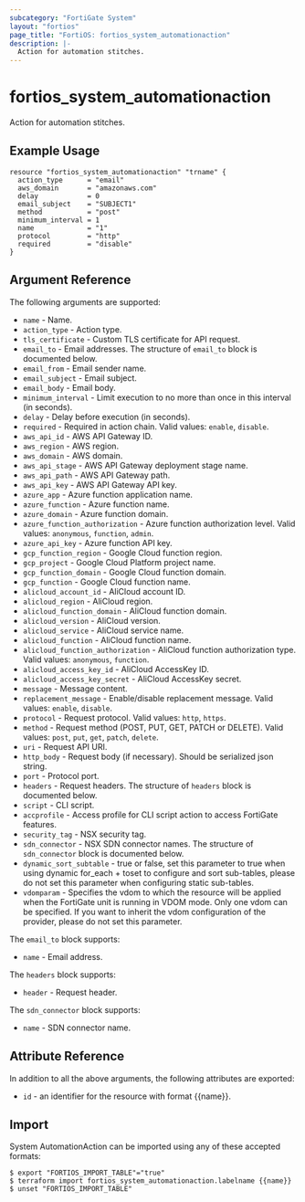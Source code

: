 ```yaml
---
subcategory: "FortiGate System"
layout: "fortios"
page_title: "FortiOS: fortios_system_automationaction"
description: |-
  Action for automation stitches.
---
```


# fortios_system_automationaction
Action for automation stitches.

## Example Usage

```hcl
resource "fortios_system_automationaction" "trname" {
  action_type      = "email"
  aws_domain       = "amazonaws.com"
  delay            = 0
  email_subject    = "SUBJECT1"
  method           = "post"
  minimum_interval = 1
  name             = "1"
  protocol         = "http"
  required         = "disable"
}
```

## Argument Reference

The following arguments are supported:

* `name` - Name.
* `action_type` - Action type.
* `tls_certificate` - Custom TLS certificate for API request.
* `email_to` - Email addresses. The structure of `email_to` block is documented below.
* `email_from` - Email sender name.
* `email_subject` - Email subject.
* `email_body` - Email body.
* `minimum_interval` - Limit execution to no more than once in this interval (in seconds).
* `delay` - Delay before execution (in seconds).
* `required` - Required in action chain. Valid values: `enable`, `disable`.
* `aws_api_id` - AWS API Gateway ID.
* `aws_region` - AWS region.
* `aws_domain` - AWS domain.
* `aws_api_stage` - AWS API Gateway deployment stage name.
* `aws_api_path` - AWS API Gateway path.
* `aws_api_key` - AWS API Gateway API key.
* `azure_app` - Azure function application name.
* `azure_function` - Azure function name.
* `azure_domain` - Azure function domain.
* `azure_function_authorization` - Azure function authorization level. Valid values: `anonymous`, `function`, `admin`.
* `azure_api_key` - Azure function API key.
* `gcp_function_region` - Google Cloud function region.
* `gcp_project` - Google Cloud Platform project name.
* `gcp_function_domain` - Google Cloud function domain.
* `gcp_function` - Google Cloud function name.
* `alicloud_account_id` - AliCloud account ID.
* `alicloud_region` - AliCloud region.
* `alicloud_function_domain` - AliCloud function domain.
* `alicloud_version` - AliCloud version.
* `alicloud_service` - AliCloud service name.
* `alicloud_function` - AliCloud function name.
* `alicloud_function_authorization` - AliCloud function authorization type. Valid values: `anonymous`, `function`.
* `alicloud_access_key_id` - AliCloud AccessKey ID.
* `alicloud_access_key_secret` - AliCloud AccessKey secret.
* `message` - Message content.
* `replacement_message` - Enable/disable replacement message. Valid values: `enable`, `disable`.
* `protocol` - Request protocol. Valid values: `http`, `https`.
* `method` - Request method (POST, PUT, GET, PATCH or DELETE). Valid values: `post`, `put`, `get`, `patch`, `delete`.
* `uri` - Request API URI.
* `http_body` - Request body (if necessary). Should be serialized json string.
* `port` - Protocol port.
* `headers` - Request headers. The structure of `headers` block is documented below.
* `script` - CLI script.
* `accprofile` - Access profile for CLI script action to access FortiGate features.
* `security_tag` - NSX security tag.
* `sdn_connector` - NSX SDN connector names. The structure of `sdn_connector` block is documented below.
* `dynamic_sort_subtable` - true or false, set this parameter to true when using dynamic for_each + toset to configure and sort sub-tables, please do not set this parameter when configuring static sub-tables.
* `vdomparam` - Specifies the vdom to which the resource will be applied when the FortiGate unit is running in VDOM mode. Only one vdom can be specified. If you want to inherit the vdom configuration of the provider, please do not set this parameter.

The `email_to` block supports:

* `name` - Email address.

The `headers` block supports:

* `header` - Request header.

The `sdn_connector` block supports:

* `name` - SDN connector name.


## Attribute Reference

In addition to all the above arguments, the following attributes are exported:
* `id` - an identifier for the resource with format {{name}}.

## Import

System AutomationAction can be imported using any of these accepted formats:
```
$ export "FORTIOS_IMPORT_TABLE"="true"
$ terraform import fortios_system_automationaction.labelname {{name}}
$ unset "FORTIOS_IMPORT_TABLE"
```

